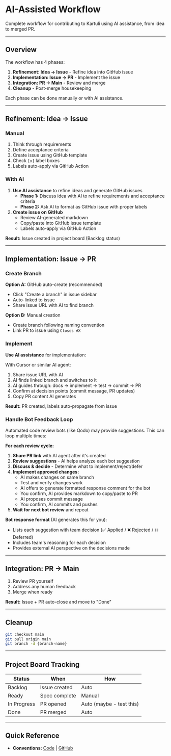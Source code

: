 # AI-Assisted Workflow

Complete workflow for contributing to Kartuli using AI assistance, from idea to merged PR.

---

## Overview

The workflow has 4 phases:
1. **Refinement: Idea → Issue** - Refine idea into GitHub issue
2. **Implementation: Issue → PR** - Implement the issue
3. **Integration: PR → Main** - Review and merge
4. **Cleanup** - Post-merge housekeeping

Each phase can be done manually or with AI assistance.

---

## Refinement: Idea → Issue

### Manual
1. Think through requirements
2. Define acceptance criteria
3. Create issue using GitHub template
4. Check `[x]` label boxes
5. Labels auto-apply via GitHub Action

### With AI
1. **Use AI assistance** to refine ideas and generate GitHub issues
   - **Phase 1:** Discuss idea with AI to refine requirements and acceptance criteria
   - **Phase 2:** Ask AI to format as GitHub issue with proper labels
2. **Create issue on GitHub**
   - Review AI-generated markdown
   - Copy/paste into GitHub issue template
   - Labels auto-apply via GitHub Action

**Result:** Issue created in project board (Backlog status)

---

## Implementation: Issue → PR

### Create Branch

**Option A:** GitHub auto-create (recommended)
- Click "Create a branch" in issue sidebar
- Auto-linked to issue
- Share issue URL with AI to find branch

**Option B:** Manual creation
- Create branch following naming convention
- Link PR to issue using `Closes #X`

### Implement

**Use AI assistance** for implementation:

With Cursor or similar AI agent:
1. Share issue URL with AI
2. AI finds linked branch and switches to it
3. AI guides through: docs → implement → test → commit → PR
4. Confirm at decision points (commit message, PR updates)
5. Copy PR content AI generates

**Result:** PR created, labels auto-propagate from issue

### Handle Bot Feedback Loop

Automated code review bots (like Qodo) may provide suggestions. This can loop multiple times:

**For each review cycle:**
1. **Share PR link** with AI agent after it's created
2. **Review suggestions** - AI helps analyze each bot suggestion
3. **Discuss & decide** - Determine what to implement/reject/defer
4. **Implement approved changes:**
   - AI makes changes on same branch
   - Test and verify changes work
   - AI offers to generate formatted response comment for the bot
   - You confirm, AI provides markdown to copy/paste to PR
   - AI proposes commit message
   - You confirm, AI commits and pushes
5. **Wait for next bot review** and repeat

**Bot response format** (AI generates this for you):
- Lists each suggestion with team decision (✅ Applied / ❌ Rejected / ⏸️ Deferred)
- Includes team's reasoning for each decision
- Provides external AI perspective on the decisions made

---

## Integration: PR → Main

1. Review PR yourself
2. Address any human feedback
3. Merge when ready

**Result:** Issue + PR auto-close and move to "Done"

---

## Cleanup

```bash
git checkout main
git pull origin main
git branch -d {branch-name}
```

---

## Project Board Tracking

| Status | When | How |
|--------|------|-----|
| Backlog | Issue created | Auto |
| Ready | Spec complete | Manual |
| In Progress | PR opened | Auto (maybe - test this) |
| Done | PR merged | Auto |

---

## Quick Reference

- **Conventions:** [Code](./code-conventions.md) | [GitHub](./github-workflow.md)
